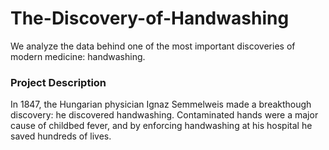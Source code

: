 # The-Discovery-of-Handwashing
We analyze the data behind one of the most important discoveries of modern medicine: handwashing.

### Project Description
In 1847, the Hungarian physician Ignaz Semmelweis made a breakthough discovery: he discovered handwashing. Contaminated hands were a major cause of childbed fever, and by enforcing handwashing at his hospital he saved hundreds of lives.
